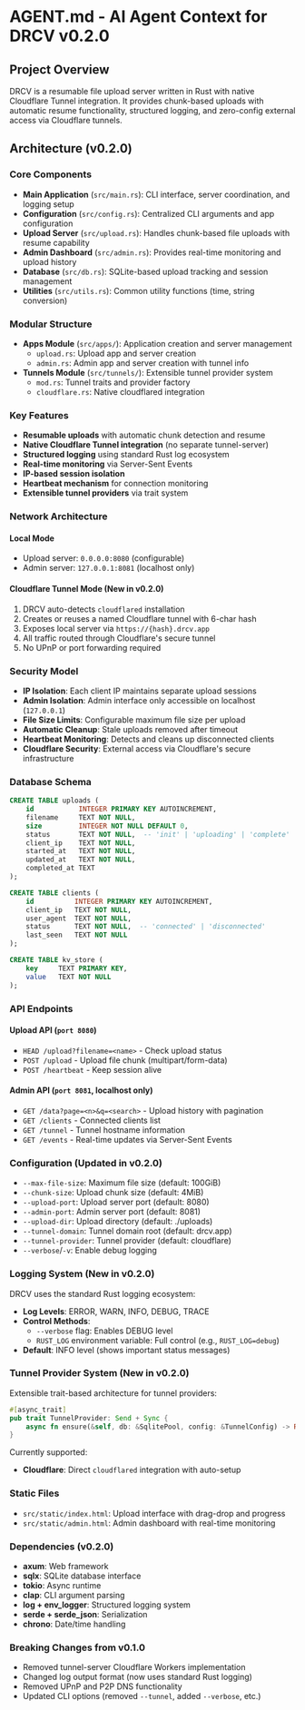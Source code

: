 # AGENT.md - AI Agent Context for DRCV v0.2.0

## Project Overview
DRCV is a resumable file upload server written in Rust with native Cloudflare Tunnel integration. It provides chunk-based uploads with automatic resume functionality, structured logging, and zero-config external access via Cloudflare tunnels.

## Architecture (v0.2.0)

### Core Components
- **Main Application** (`src/main.rs`): CLI interface, server coordination, and logging setup
- **Configuration** (`src/config.rs`): Centralized CLI arguments and app configuration
- **Upload Server** (`src/upload.rs`): Handles chunk-based file uploads with resume capability
- **Admin Dashboard** (`src/admin.rs`): Provides real-time monitoring and upload history
- **Database** (`src/db.rs`): SQLite-based upload tracking and session management
- **Utilities** (`src/utils.rs`): Common utility functions (time, string conversion)

### Modular Structure
- **Apps Module** (`src/apps/`): Application creation and server management
  - `upload.rs`: Upload app and server creation
  - `admin.rs`: Admin app and server creation with tunnel info
- **Tunnels Module** (`src/tunnels/`): Extensible tunnel provider system
  - `mod.rs`: Tunnel traits and provider factory
  - `cloudflare.rs`: Native cloudflared integration

### Key Features
- **Resumable uploads** with automatic chunk detection and resume
- **Native Cloudflare Tunnel integration** (no separate tunnel-server)
- **Structured logging** using standard Rust log ecosystem
- **Real-time monitoring** via Server-Sent Events
- **IP-based session isolation**
- **Heartbeat mechanism** for connection monitoring
- **Extensible tunnel providers** via trait system

### Network Architecture

#### Local Mode
- Upload server: `0.0.0.0:8080` (configurable)
- Admin server: `127.0.0.1:8081` (localhost only)

#### Cloudflare Tunnel Mode (New in v0.2.0)
1. DRCV auto-detects `cloudflared` installation
2. Creates or reuses a named Cloudflare tunnel with 6-char hash
3. Exposes local server via `https://{hash}.drcv.app`
4. All traffic routed through Cloudflare's secure tunnel
5. No UPnP or port forwarding required

### Security Model
- **IP Isolation**: Each client IP maintains separate upload sessions
- **Admin Isolation**: Admin interface only accessible on localhost (`127.0.0.1`)
- **File Size Limits**: Configurable maximum file size per upload
- **Automatic Cleanup**: Stale uploads removed after timeout
- **Heartbeat Monitoring**: Detects and cleans up disconnected clients
- **Cloudflare Security**: External access via Cloudflare's secure infrastructure

### Database Schema
```sql
CREATE TABLE uploads (
    id           INTEGER PRIMARY KEY AUTOINCREMENT,
    filename     TEXT NOT NULL,
    size         INTEGER NOT NULL DEFAULT 0,
    status       TEXT NOT NULL,  -- 'init' | 'uploading' | 'complete' | 'disconnected'
    client_ip    TEXT NOT NULL,
    started_at   TEXT NOT NULL,
    updated_at   TEXT NOT NULL,
    completed_at TEXT
);

CREATE TABLE clients (
    id          INTEGER PRIMARY KEY AUTOINCREMENT,
    client_ip   TEXT NOT NULL,
    user_agent  TEXT NOT NULL,
    status      TEXT NOT NULL,  -- 'connected' | 'disconnected'
    last_seen   TEXT NOT NULL
);

CREATE TABLE kv_store (
    key     TEXT PRIMARY KEY,
    value   TEXT NOT NULL
);
```

### API Endpoints

#### Upload API (`port 8080`)
- `HEAD /upload?filename=<name>` - Check upload status
- `POST /upload` - Upload file chunk (multipart/form-data)
- `POST /heartbeat` - Keep session alive

#### Admin API (`port 8081`, localhost only)
- `GET /data?page=<n>&q=<search>` - Upload history with pagination
- `GET /clients` - Connected clients list
- `GET /tunnel` - Tunnel hostname information
- `GET /events` - Real-time updates via Server-Sent Events

### Configuration (Updated in v0.2.0)
- `--max-file-size`: Maximum file size (default: 100GiB)
- `--chunk-size`: Upload chunk size (default: 4MiB)
- `--upload-port`: Upload server port (default: 8080)
- `--admin-port`: Admin server port (default: 8081)
- `--upload-dir`: Upload directory (default: ./uploads)
- `--tunnel-domain`: Tunnel domain root (default: drcv.app)
- `--tunnel-provider`: Tunnel provider (default: cloudflare)
- `--verbose`/`-v`: Enable debug logging

### Logging System (New in v0.2.0)
DRCV uses the standard Rust logging ecosystem:
- **Log Levels**: ERROR, WARN, INFO, DEBUG, TRACE
- **Control Methods**:
  - `--verbose` flag: Enables DEBUG level
  - `RUST_LOG` environment variable: Full control (e.g., `RUST_LOG=debug`)
- **Default**: INFO level (shows important status messages)

### Tunnel Provider System (New in v0.2.0)
Extensible trait-based architecture for tunnel providers:
```rust
#[async_trait]
pub trait TunnelProvider: Send + Sync {
    async fn ensure(&self, db: &SqlitePool, config: &TunnelConfig) -> Result<Box<dyn TunnelManager>, TunnelError>;
}
```

Currently supported:
- **Cloudflare**: Direct `cloudflared` integration with auto-setup

### Static Files
- `src/static/index.html`: Upload interface with drag-drop and progress
- `src/static/admin.html`: Admin dashboard with real-time monitoring

### Dependencies (v0.2.0)
- **axum**: Web framework
- **sqlx**: SQLite database interface
- **tokio**: Async runtime
- **clap**: CLI argument parsing
- **log + env_logger**: Structured logging system
- **serde + serde_json**: Serialization
- **chrono**: Date/time handling

### Breaking Changes from v0.1.0
- Removed tunnel-server Cloudflare Workers implementation
- Changed log output format (now uses standard Rust logging)
- Removed UPnP and P2P DNS functionality
- Updated CLI options (removed `--tunnel`, added `--verbose`, etc.)